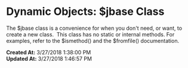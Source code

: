 # Dynamic Objects: $jbase Class

The $jbase class is a convenience for when you don't need, or want, to create a new class.  This class has no static or internal methods. For examples, refer to the $ismethod() and the $fromfile() documentation.   

**Created At:** 3/27/2018 1:38:00 PM  
**Updated At:** 3/27/2018 1:46:57 PM  

